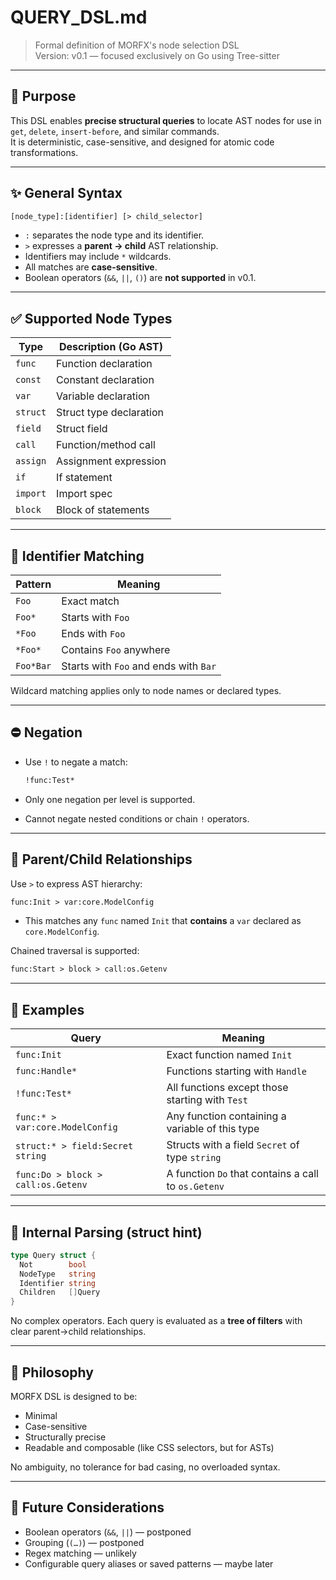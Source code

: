 # QUERY_DSL.md

> Formal definition of MORFX's node selection DSL  
> Version: v0.1 — focused exclusively on Go using Tree-sitter

---

## 🔧 Purpose

This DSL enables **precise structural queries** to locate AST nodes for use in `get`, `delete`, `insert-before`, and similar commands.  
It is deterministic, case-sensitive, and designed for atomic code transformations.

---

## ✨ General Syntax

```txt
[node_type]:[identifier] [> child_selector]
```

- `:` separates the node type and its identifier.
- `>` expresses a **parent → child** AST relationship.
- Identifiers may include `*` wildcards.
- All matches are **case-sensitive**.
- Boolean operators (`&&`, `||`, `()`) are **not supported** in v0.1.

---

## ✅ Supported Node Types

| Type     | Description (Go AST)    |
| -------- | ----------------------- |
| `func`   | Function declaration    |
| `const`  | Constant declaration    |
| `var`    | Variable declaration    |
| `struct` | Struct type declaration |
| `field`  | Struct field            |
| `call`   | Function/method call    |
| `assign` | Assignment expression   |
| `if`     | If statement            |
| `import` | Import spec             |
| `block`  | Block of statements     |

---

## 🔡 Identifier Matching

| Pattern   | Meaning                               |
| --------- | ------------------------------------- |
| `Foo`     | Exact match                           |
| `Foo*`    | Starts with `Foo`                     |
| `*Foo`    | Ends with `Foo`                       |
| `*Foo*`   | Contains `Foo` anywhere               |
| `Foo*Bar` | Starts with `Foo` and ends with `Bar` |

Wildcard matching applies only to node names or declared types.

---

## ⛔ Negation

- Use `!` to negate a match:

  ```txt
  !func:Test*
  ```

- Only one negation per level is supported.
- Cannot negate nested conditions or chain `!` operators.

---

## 🌲 Parent/Child Relationships

Use `>` to express AST hierarchy:

```txt
func:Init > var:core.ModelConfig
```

- This matches any `func` named `Init` that **contains** a `var` declared as `core.ModelConfig`.

Chained traversal is supported:

```txt
func:Start > block > call:os.Getenv
```

---

## 🧠 Examples

| Query                              | Meaning                                             |
| ---------------------------------- | --------------------------------------------------- |
| `func:Init`                        | Exact function named `Init`                         |
| `func:Handle*`                     | Functions starting with `Handle`                    |
| `!func:Test*`                      | All functions except those starting with `Test`     |
| `func:* > var:core.ModelConfig`    | Any function containing a variable of this type     |
| `struct:* > field:Secret string`   | Structs with a field `Secret` of type `string`      |
| `func:Do > block > call:os.Getenv` | A function `Do` that contains a call to `os.Getenv` |

---

## 🧱 Internal Parsing (struct hint)

```go
type Query struct {
  Not        bool
  NodeType   string
  Identifier string
  Children   []Query
}
```

No complex operators. Each query is evaluated as a **tree of filters** with clear parent→child relationships.

---

## 🧼 Philosophy

MORFX DSL is designed to be:

- Minimal
- Case-sensitive
- Structurally precise
- Readable and composable (like CSS selectors, but for ASTs)

No ambiguity, no tolerance for bad casing, no overloaded syntax.

---

## 📌 Future Considerations

- Boolean operators (`&&`, `||`) — postponed
- Grouping (`(…)`) — postponed
- Regex matching — unlikely
- Configurable query aliases or saved patterns — maybe later
